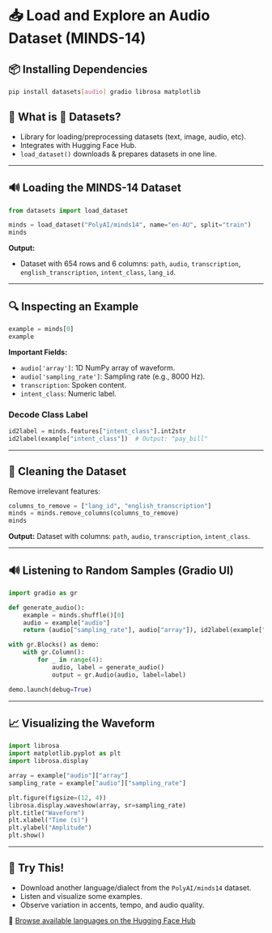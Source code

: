 
# 📥 Load and Explore an Audio Dataset (MINDS-14)

## 📦 Installing Dependencies
```bash
pip install datasets[audio] gradio librosa matplotlib
```

## 🧠 What is 🤗 Datasets?
- Library for loading/preprocessing datasets (text, image, audio, etc).
- Integrates with Hugging Face Hub.
- `load_dataset()` downloads & prepares datasets in one line.

---

## 🔊 Loading the MINDS-14 Dataset

```python
from datasets import load_dataset

minds = load_dataset("PolyAI/minds14", name="en-AU", split="train")
minds
```
**Output:**
- Dataset with 654 rows and 6 columns: `path`, `audio`, `transcription`, `english_transcription`, `intent_class`, `lang_id`.

---

## 🔍 Inspecting an Example

```python
example = minds[0]
example
```
**Important Fields:**
- `audio['array']`: 1D NumPy array of waveform.
- `audio['sampling_rate']`: Sampling rate (e.g., 8000 Hz).
- `transcription`: Spoken content.
- `intent_class`: Numeric label.

### Decode Class Label
```python
id2label = minds.features["intent_class"].int2str
id2label(example["intent_class"])  # Output: "pay_bill"
```

---

## 🧹 Cleaning the Dataset
Remove irrelevant features:
```python
columns_to_remove = ["lang_id", "english_transcription"]
minds = minds.remove_columns(columns_to_remove)
minds
```
**Output:** Dataset with columns: `path`, `audio`, `transcription`, `intent_class`.

---

## 🔊 Listening to Random Samples (Gradio UI)

```python
import gradio as gr

def generate_audio():
    example = minds.shuffle()[0]
    audio = example["audio"]
    return (audio["sampling_rate"], audio["array"]), id2label(example["intent_class"])

with gr.Blocks() as demo:
    with gr.Column():
        for _ in range(4):
            audio, label = generate_audio()
            output = gr.Audio(audio, label=label)

demo.launch(debug=True)
```

---

## 📈 Visualizing the Waveform

```python
import librosa
import matplotlib.pyplot as plt
import librosa.display

array = example["audio"]["array"]
sampling_rate = example["audio"]["sampling_rate"]

plt.figure(figsize=(12, 4))
librosa.display.waveshow(array, sr=sampling_rate)
plt.title("Waveform")
plt.xlabel("Time (s)")
plt.ylabel("Amplitude")
plt.show()
```

---

## 🧪 Try This!
- Download another language/dialect from the `PolyAI/minds14` dataset.
- Listen and visualize some examples.
- Observe variation in accents, tempo, and audio quality.

🔗 [Browse available languages on the Hugging Face Hub](https://huggingface.co/datasets/PolyAI/minds14)
